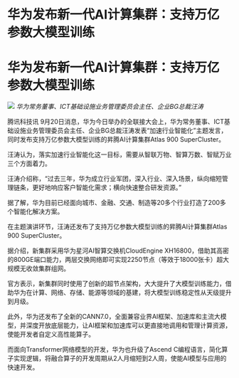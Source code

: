 # 华为发布新一代AI计算集群：支持万亿参数大模型训练

# 华为发布新一代AI计算集群：支持万亿参数大模型训练

![](https://inews.gtimg.com/news_bt/Olqkhk3tliwKFNsSebekRHTbogongCGz74nYnUQIOlw7oAA/1000)
_华为常务董事、ICT基础设施业务管理委员会主任、企业BG总裁汪涛_

腾讯科技讯
9月20日消息，华为今日举办的全联接大会上，华为常务董事、ICT基础设施业务管理委员会主任、企业BG总裁汪涛发表“加速行业智能化”主题发言，同时发布支持万亿参数大模型训练的昇腾AI计算集群Atlas
900 SuperCluster。

汪涛认为，落实加速行业智能化这一目标，需要从智联万物、智算万数、智赋万业三个方面着力。

汪涛介绍称，“过去三年，华为成立行业军团，深入行业、深入场景，纵向缩短管理链条，更好地响应客户智能化需求；横向快速整合研发资源。”

据了解，华为目前已经面向城市、金融、交通、制造等20多个行业打造了200多个智能化解决方案。

在主题演讲环节，汪涛还发布了支持万亿参数大模型训练的昇腾AI计算集群Atlas 900 SuperCluster。

据介绍，新集群采用华为星河AI智算交换机CloudEngine
XH16800，借助其高密的800GE端口能力，两层交换网络即可实现2250节点（等效于18000张卡）超大规模无收敛集群组网。

官方表示，新集群同时使用了创新的超节点架构，大大提升了大模型训练能力，借助华为在计算、网络、存储、能源等领域的基建，将大模型训练稳定性从天级提升到月级。

此外，华为还发布了全新的CANN7.0，全面兼容业界AI框架、加速库和主流大模型，并深度开放底层能力，让AI框架和加速库可以更直接地调用和管理计算资源，使能开发者自定义高性能算子。

而面向Transformer网络模型的开发，华为也升级了Ascend
C编程语言，简化算子实现逻辑，将融合算子的开发周期从2人月缩短到2人周，使能AI模型与应用的快速开发。

